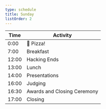 ```yaml
---
type: schedule
title: Sunday
listOrder: 2
---
```


| Time  | Activity                    |
|-------|-----------------------------|
| 0:00  | 🍕 Pizza!                   |
| 7:00  | Breakfast                   |
| 12:00 | Hacking Ends                |
| 13:00 | Lunch                       |
| 14:00 | Presentations               |
| 16:00 | Judging                     |
| 16:30 | Awards and Closing Ceremony |
| 17:00 | Closing                     |
